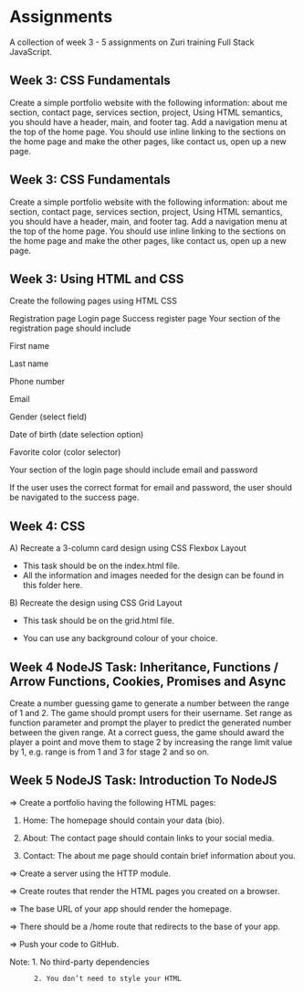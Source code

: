 
# Assignments

A collection of week 3 - 5 assignments on Zuri training Full Stack JavaScript.


## Week 3: CSS Fundamentals 

Create a simple portfolio website with the following information: about me section, contact page, services section, project, Using HTML semantics, you should have a header, main, and footer tag. Add a navigation menu at the top of the home page. You should use inline linking to the sections on the home page and make the other pages, like contact us, open up a new page.
## Week 3: CSS Fundamentals 

Create a simple portfolio website with the following information: about me section, contact page, services section, project, Using HTML semantics, you should have a header, main, and footer tag. Add a navigation menu at the top of the home page. You should use inline linking to the sections on the home page and make the other pages, like contact us, open up a new page.
## Week 3: Using HTML and CSS 

Create the following pages using HTML CSS

Registration page
Login page
Success register page
Your section of the registration page should include

First name 

Last name

Phone number

Email 

Gender (select field)

Date of birth (date selection option)

Favorite color (color selector)

Your section of the login page should include email and password

If the user uses the correct format for email and password, the user should be navigated to the success page.


## Week 4: CSS 

A) Recreate a 3-column card design using CSS Flexbox  Layout
- This task should be on the index.html file.
- All the information and images needed for the design can be found in this folder here.

 

B) Recreate the design using CSS Grid Layout  

- This task should be on the grid.html file.

- You can use any background colour of your choice.
## Week 4 NodeJS Task: Inheritance, Functions / Arrow Functions, Cookies, Promises and Async

Create a number guessing game to generate a number between the range of 1 and 2. The game should prompt users for their username.
Set range as function parameter and prompt the player to predict the generated number between the given range. At a correct guess, the game should award the player a point and move them to stage 2 by increasing the range limit value by 1, e.g. range is from 1 and 3 for stage 2 and so on.
## Week 5 NodeJS Task: Introduction To NodeJS

=> Create a portfolio having the following HTML pages:
1. Home: The homepage should contain your data (bio).

2. About: The contact page should contain links to your social media.

3. Contact: The about me page should contain brief information about you.


=> Create a server using the HTTP module.

=> Create routes that render the HTML pages you created on a browser.

=> The base URL of your app should render the homepage.

=> There should be a /home route that redirects to the base of your app.

=> Push your code to GitHub.

Note: 1. No third-party dependencies

          2. You don’t need to style your HTML